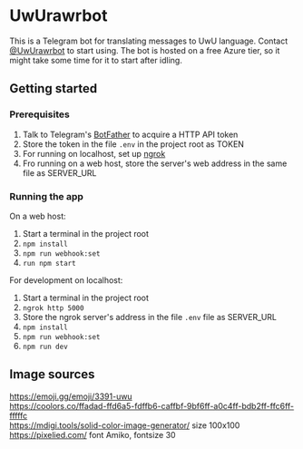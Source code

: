 # UwUrawrbot

This is a Telegram bot for translating messages to UwU language.
Contact [@UwUrawrbot](https://t.me/UwUrawrbot) to start using.
The bot is hosted on a free Azure tier,
so it might take some time for it to start after idling.

## Getting started

### Prerequisites

1. Talk to Telegram's [BotFather](https://t.me/BotFather) to acquire a HTTP API token
1. Store the token in the file `.env` in the project root as TOKEN
1. For running on localhost, set up [ngrok](https://ngrok.com/docs/getting-started)
1. Fro running on a web host, store the server's web address in the same file as SERVER_URL
   
### Running the app

On a web host:
1. Start a terminal in the project root
1. `npm install`
1. `npm run webhook:set`
1. `run npm start`

For development on localhost:
1. Start a terminal in the project root
1. `ngrok http 5000`
1. Store the ngrok server's address in the file `.env` file as SERVER_URL
1. `npm install`
1. `npm run webhook:set`
1. `npm run dev`

## Image sources

https://emoji.gg/emoji/3391-uwu  
https://coolors.co/ffadad-ffd6a5-fdffb6-caffbf-9bf6ff-a0c4ff-bdb2ff-ffc6ff-fffffc  
https://mdigi.tools/solid-color-image-generator/ size 100x100  
https://pixelied.com/ font Amiko, fontsize 30  
